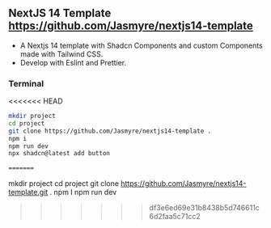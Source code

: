 ## NextJS 14 Template https://github.com/Jasmyre/nextjs14-template

- A Nextjs 14 template with Shadcn Components and custom Components made with Tailwind CSS.
- Develop with Eslint and Prettier.

### Terminal
<<<<<<< HEAD
``` bash
mkdir project
cd project
git clone https://github.com/Jasmyre/nextjs14-template .
npm i
npm run dev
npx shadcn@latest add button

=======
```
mkdir project
cd project
git clone https://github.com/Jasmyre/nextjs14-template.git .
npm I
npm run dev
>>>>>>> df3e6ed69e31b8438b5d746611c6d2faa5c71cc2
```
